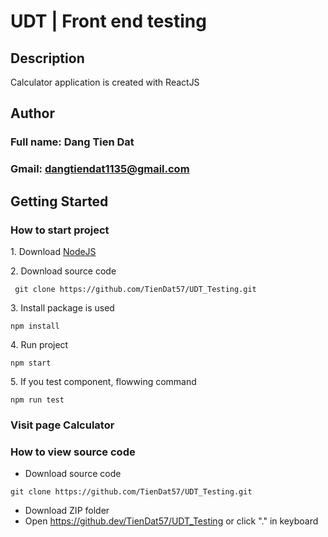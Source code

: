 ﻿# UDT | Front end testing
## Description

Calculator application is created with ReactJS

## Author
### Full name: Dang Tien Dat
### Gmail: dangtiendat1135@gmail.com

## Getting Started

### How to start project
<p>1. Download <a href="https://nodejs.org/en/" >NodeJS</a></p>
<p>2. Download source code</p>

```
 git clone https://github.com/TienDat57/UDT_Testing.git
```

<p>3. Install package is used</p>

```
npm install
```

<p>4. Run project</p>

```
npm start
```

<p>5. If you test component, flowwing command</p>

```
npm run test
```


### Visit page Calculator 

### How to view source code

* Download source code
```
git clone https://github.com/TienDat57/UDT_Testing.git
```
* Download ZIP folder
* Open <a>https://github.dev/TienDat57/UDT_Testing</a> or click "." in keyboard
